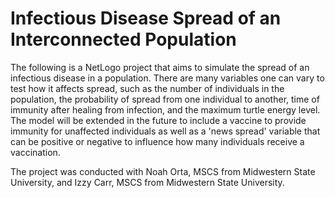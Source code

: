 # Infectious Disease Spread of an Interconnected Population
The following is a NetLogo project that aims to simulate the spread of an infectious disease in a population. There are many variables one can vary to test how it affects spread, such as the number of individuals in the population, the probability of spread from one individual to another, time of immunity after healing from infection, and the maximum turtle energy level. The model will be extended in the future to include a vaccine to provide immunity for unaffected individuals as well as a 'news spread' variable that can be positive or negative to influence how many individuals receive a vaccination.

The project was conducted with Noah Orta, MSCS from Midwestern State University, and Izzy Carr, MSCS from Midwestern State University.
